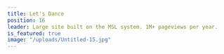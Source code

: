 ```yaml
---
title: Let's Dance
position: 16
leader: Large site built on the MSL system. 1M+ pageviews per year.
is_featured: true
image: "/uploads/Untitled-15.jpg"
---
```


